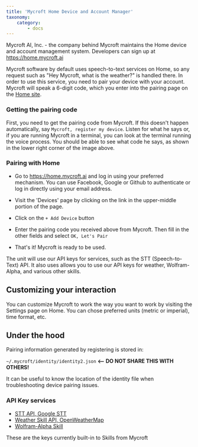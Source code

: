 ```yaml
---
title: 'Mycroft Home Device and Account Manager'
taxonomy:
    category:
        - docs
---
```

Mycroft AI, Inc. - the company behind Mycroft maintains the Home device and account management system. Developers can sign up at https://home.mycroft.ai

Mycroft software by default uses speech-to-text services on Home, so any request such as "Hey Mycroft, what is the weather?" is handled there.  In order to use this service, you need to pair your device with your account.  Mycroft will speak a 6-digit code, which you enter into the pairing page on the [Home site](https://home.mycroft.ai).

### Getting the pairing code
First, you need to get the pairing code from Mycroft. If this doesn't happen automatically, say `Mycroft, register my device`. Listen for what he says or, if you are running Mycroft in a terminal, you can look at the terminal running the voice process. You should be able to see what code he says, as shown in the lower right corner of the image above.

### Pairing with Home
 - Go to https://home.mycroft.ai and log in using your preferred mechanism.  You can use Facebook, Google or Github to authenticate or log in directly using your email address.

 - Visit the 'Devices' page by clicking on the link in the upper-middle portion of the page.
 
 - Click on the `+ Add Device` button
 
 - Enter the pairing code you received above from Mycroft.  Then fill in the other fields and select `OK, Let's Pair`
 
 - That's it!  Mycroft is ready to be used.

The unit will use our API keys for services, such as the STT (Speech-to-Text) API. It also uses allows you to use our API keys for weather, Wolfram-Alpha, and various other skills.

## Customizing your interaction

You can customize Mycroft to work the way you want to work by visiting the Settings page on Home.  You can chose preferred units (metric or imperial), time format, etc.

## Under the hood

Pairing information generated by registering is stored in:

`~/.mycroft/identity/identity2.json` <b><-- DO NOT SHARE THIS WITH OTHERS!</b>

It can be useful to know the location of the identity file when troubleshooting device pairing issues.

### API Key services

- [STT API, Google STT](http://www.chromium.org/developers/how-tos/api-keys)
- [Weather Skill API, OpenWeatherMap](http://openweathermap.org/api)
- [Wolfram-Alpha Skill](http://products.wolframalpha.com/api/)

These are the keys currently built-in to Skills from Mycroft

